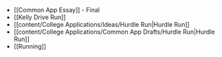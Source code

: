 - [[Common App Essay]] - Final
- [[Kelly Drive Run]]
- [[content/College Applications/Ideas/Hurdle Run|Hurdle Run]]
- [[content/College Applications/Common App Drafts/Hurdle Run|Hurdle Run]]
- [[Running]]